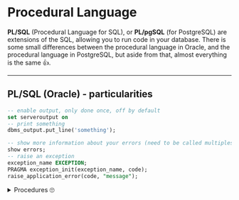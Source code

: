 # Procedural Language

**PL/SQL** (Procedural Language for SQL), or **PL/pgSQL** (for PostgreSQL) are extensions of the SQL, allowing you to run code in your database. There is some small differences between the procedural language in Oracle, and the procedural language in PostgreSQL, but aside from that, almost everything is the same 👍.

<hr class="sl">

## PL/SQL (Oracle) - particularities

```sql
-- enable output, only done once, off by default
set serveroutput on
-- print something
dbms_output.put_line('something'); 
```
```sql
-- show more information about your errors (need to be called multiples times)
show errors;
-- raise an exception
exception_name EXCEPTION;
PRAGMA exception_init(exception_name, code);
raise_application_error(code, "message");
```

<details>
<summary>Procedures 🙄</summary>

This is a sort of function, with some small differences (no return, parameters OUT, cannot be called in SQL, ...).

```sql
CREATE OR REPLACE PROCEDURE
procedure_name(name1 type, name2 type) IS
-- variables
BEGIN
-- code
END;
/ -- compile

-- call (one of these)
execute procedure_name(args);
call procedure_name(args);
```
</details>